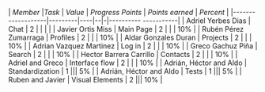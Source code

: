 | *Member* |*Task* | *Value* | *Progress Points* | *Points earned* | *Percent* |
|-------------------|---------|----|--|-|---------- -----------|
| Adriel Yerbes Dias | Chat | 2 | | | |
| Javier Ortis Miss | Main Page | 2 | | | 10% |
| Rubén Pérez Zumarraga | Profiles | 2 | | | 10% |
| Aldar Gonzales Duran | Projects | 2 | | | 10% |
| Adrian Vazquez Martinez | Log in | 2 | | | 10% |
| Greco Gachuz Piña | Search | 2 | | | 10% |
| Hector Barrera Carrillo | Contacts | 2 | | | 10% |
| Adriel and Greco | Interface flow | 2 | | | 10% |
| Adrián, Héctor and Aldo | Standardization | 1 ||| 5% |
| Adrián, Héctor and Aldo | Tests | 1 ||| 5% |
| Ruben and Javier | Visual Elements | 2 ||| 10% |
